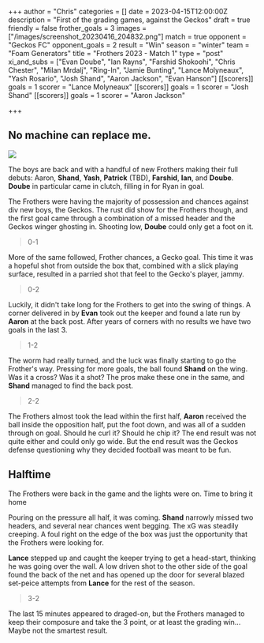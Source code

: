 +++
author = "Chris"
categories = []
date = 2023-04-15T12:00:00Z
description = "First of the grading games, against the Geckos"
draft = true
friendly = false
frother_goals = 3
images = ["/images/screenshot_20230416_204832.png"]
match = true
opponent = "Geckos FC"
opponent_goals = 2
result = "Win"
season = "winter"
team = "Foam Generators"
title = "Frothers 2023 - Match 1"
type = "post"
xi_and_subs = ["Evan Doube", "Ian Rayns", "Farshid Shokoohi", "Chris Chester", "Milan Mrdalj", "Ring-In", "Jamie Bunting", "Lance Molyneaux", "Yash Rosario", "Josh Shand", "Aaron Jackson", "Evan Hanson"]
[[scorers]]
goals = 1
scorer = "Lance Molyneaux"
[[scorers]]
goals = 1
scorer = "Josh Shand"
[[scorers]]
goals = 1
scorer = "Aaron Jackson"

+++
## No machine can replace me.

![](/images/screenshot_20230416_204832.png)

The boys are back and with a handful of new Frothers making their full debuts: Aaron, **Shand**, **Yash**, **Patrick** (TBD), **Farshid**, **Ian**, and **Doube**. **Doube** in particular came in clutch, filling in for Ryan in goal.

The Frothers were having the majority of possession and chances against div new boys, the Geckos. The rust did show for the Frothers though, and the first goal came through a combination of a missed header and the Geckos winger ghosting in. Shooting low, **Doube** could only get a foot on it.

> 0-1

More of the same followed, Frother chances, a Gecko goal. This time it was a hopeful shot from outside the box that, combined with a slick playing surface, resulted in a parried shot that feel to the Gecko's player, jammy.

> 0-2

Luckily, it didn't take long for the Frothers to get into the swing of things. A corner delivered in by **Evan** took out the keeper and found a late run by **Aaron** at the back post. After years of corners with no results we have two goals in the last 3.

> 1-2

The worm had really turned, and the luck was finally starting to go the Frother's way. Pressing for more goals, the ball found **Shand** on the wing. Was it a cross? Was it a shot? The pros make these one in the same, and **Shand** managed to find the back post.

> 2-2

The Frothers almost took the lead within the first half, **Aaron** received the ball inside the opposition half, put the foot down, and was all of a sudden through on goal. Should he curl it? Should he chip it? The end result was not quite either and could only go wide. But the end result was the Geckos defense questioning why they decided football was meant to be fun.

## Halftime

The Frothers were back in the game and the lights were on. Time to bring it home

Pouring on the pressure all half, it was coming. **Shand** narrowly missed two headers, and several near chances went begging. The xG was steadily creeping. A foul right on the edge of the box was just the opportunity that the Frothers were looking for.

**Lance** stepped up and caught the keeper trying to get a head-start, thinking he was going over the wall. A low driven shot to the other side of the goal  found the back of the net and has opened up the door for several blazed set-peice attempts from **Lance** for the rest of the season.

> 3-2

The last 15 minutes appeared to draged-on, but the Frothers managed to keep their composure and take the 3 point, or at least the grading win... Maybe not the smartest result.